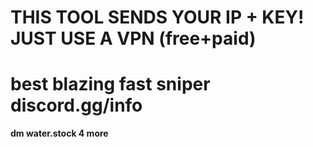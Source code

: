 # THIS TOOL SENDS YOUR IP + KEY! JUST USE A VPN (free+paid)

# best blazing fast sniper discord.gg/info
**dm water.stock 4 more**